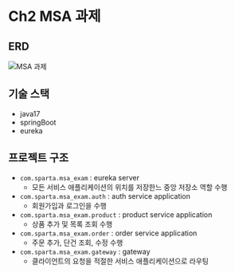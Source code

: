 # Ch2 MSA 과제
## ERD
![MSA 과제](https://github.com/user-attachments/assets/c80bb709-c379-4727-bf87-8dc19795674d)
## 기술 스택
- java17
- springBoot
- eureka
## 프로젝트 구조
- `com.sparta.msa_exam` : eureka server
  - 모든 서비스 애플리케이션의 위치를 저장한느 중앙 저장소 역할 수행
- `com.sparta.msa_exam.auth` : auth service application
  - 회원가입과 로그인을 수행
- `com.sparta.msa_exam.product` : product service application
  - 상품 추가 및 목록 조회 수행
- `com.sparta.msa_exam.order` : order service application
  - 주문 추가, 단건 조회, 수정 수행
- `com.sparta.msa_exam.gateway` : gateway
  - 클라이언트의 요청을 적절한 서비스 애플리케이션으로 라우팅